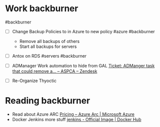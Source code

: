 # Work backburner

#backburner 
- [ ] Change Backup Policies to in Azure to new policy #azure #backburner 
	- Remove all backups of others
	- Start all backups for servers

- [ ] Antox on RDS #servers #backburner 
- [ ] ADManager Work automation to hide from GAL [Ticket: ADManger task that could remove a… – ASPCA – Zendesk](https://aspca.zendesk.com/agent/tickets/90627)
- [ ] Re-Organize Thyoctic

# Reading backburner
- Read about Azure ARC [Pricing – Azure Arc | Microsoft Azure](https://azure.microsoft.com/en-us/pricing/details/azure-arc/)
- Docker Jenkins more stuff [jenkins - Official Image | Docker Hub](https://hub.docker.com/_/jenkins)
